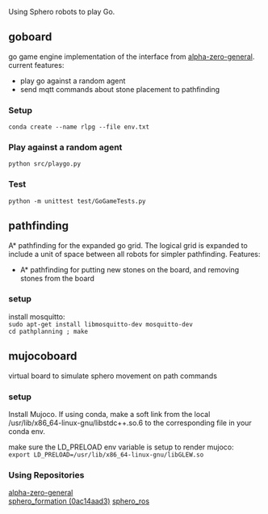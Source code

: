 Using Sphero robots to play Go.

## goboard

go game engine implementation of the interface from [alpha-zero-general](https://github.com/suragnair/alpha-zero-general).
current features:
* play go against a random agent
* send mqtt commands about stone placement to pathfinding

### Setup

`conda create --name rlpg --file env.txt`

### Play against a random agent

`python src/playgo.py`

### Test
 
`python -m unittest test/GoGameTests.py`

## pathfinding

A* pathfinding for the expanded go grid. The logical grid is expanded to include a
unit of space between all robots for simpler pathfinding.
Features:
* A* pathfinding for putting new stones on the board, and removing stones from the board

### setup
install mosquitto:    
`sudo apt-get install libmosquitto-dev mosquitto-dev`    
`cd pathplanning ; make`

## mujocoboard

virtual board to simulate sphero movement on path commands

### setup

Install Mujoco. 
If using conda, make a soft link from the local /usr/lib/x86_64-linux-gnu/libstdc++.so.6 to 
the corresponding file in your conda env.

make sure the LD_PRELOAD env variable is setup to render mujoco:     
`export LD_PRELOAD=/usr/lib/x86_64-linux-gnu/libGLEW.so`

### Using Repositories

[alpha-zero-general](https://github.com/suragnair/alpha-zero-general)   
[sphero_formation (0ac14aad3)](https://github.com/mkrizmancic/sphero_formation)
[sphero_ros](github.com:mmwise/sphero_ros)